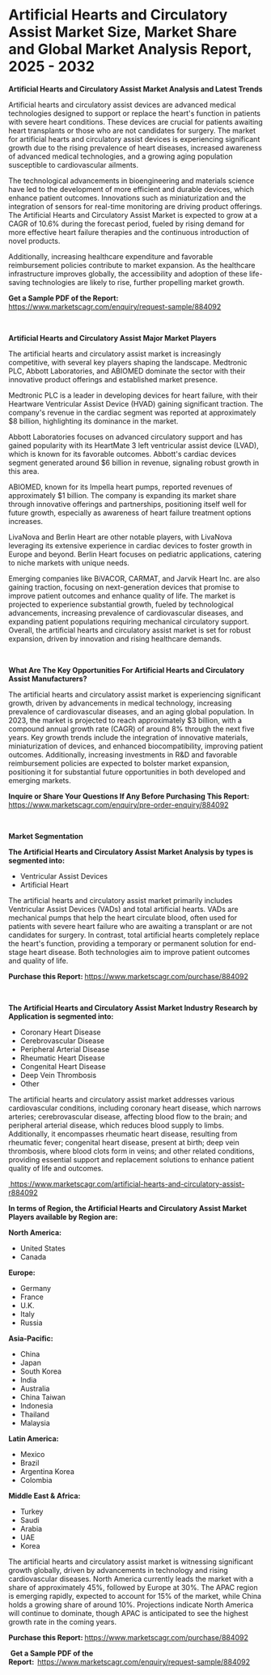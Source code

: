 <p><h1>Artificial Hearts and Circulatory Assist Market Size, Market Share and Global Market Analysis Report, 2025 - 2032</h1></p><p><strong>Artificial Hearts and Circulatory Assist Market Analysis and Latest Trends</strong></p>
<p><p>Artificial hearts and circulatory assist devices are advanced medical technologies designed to support or replace the heart's function in patients with severe heart conditions. These devices are crucial for patients awaiting heart transplants or those who are not candidates for surgery. The market for artificial hearts and circulatory assist devices is experiencing significant growth due to the rising prevalence of heart diseases, increased awareness of advanced medical technologies, and a growing aging population susceptible to cardiovascular ailments.</p><p>The technological advancements in bioengineering and materials science have led to the development of more efficient and durable devices, which enhance patient outcomes. Innovations such as miniaturization and the integration of sensors for real-time monitoring are driving product offerings. The Artificial Hearts and Circulatory Assist Market is expected to grow at a CAGR of 10.6% during the forecast period, fueled by rising demand for more effective heart failure therapies and the continuous introduction of novel products.</p><p>Additionally, increasing healthcare expenditure and favorable reimbursement policies contribute to market expansion. As the healthcare infrastructure improves globally, the accessibility and adoption of these life-saving technologies are likely to rise, further propelling market growth.</p></p>
<p><strong>Get a Sample PDF of the Report:&nbsp;</strong> <a href="https://www.marketscagr.com/enquiry/request-sample/884092?utm_campaign=3510&utm_medium=2&utm_source=Github&utm_content=ia&utm_term=14042025&utm_id=artificial-hearts-and-circulatory-assist">https://www.marketscagr.com/enquiry/request-sample/884092</a></p>
<p>&nbsp;</p>
<p><strong>Artificial Hearts and Circulatory Assist Major Market Players</strong></p>
<p><p>The artificial hearts and circulatory assist market is increasingly competitive, with several key players shaping the landscape. Medtronic PLC, Abbott Laboratories, and ABIOMED dominate the sector with their innovative product offerings and established market presence. </p><p>Medtronic PLC is a leader in developing devices for heart failure, with their Heartware Ventricular Assist Device (HVAD) gaining significant traction. The company's revenue in the cardiac segment was reported at approximately $8 billion, highlighting its dominance in the market.</p><p>Abbott Laboratories focuses on advanced circulatory support and has gained popularity with its HeartMate 3 left ventricular assist device (LVAD), which is known for its favorable outcomes. Abbott's cardiac devices segment generated around $6 billion in revenue, signaling robust growth in this area.</p><p>ABIOMED, known for its Impella heart pumps, reported revenues of approximately $1 billion. The company is expanding its market share through innovative offerings and partnerships, positioning itself well for future growth, especially as awareness of heart failure treatment options increases.</p><p>LivaNova and Berlin Heart are other notable players, with LivaNova leveraging its extensive experience in cardiac devices to foster growth in Europe and beyond. Berlin Heart focuses on pediatric applications, catering to niche markets with unique needs.</p><p>Emerging companies like BiVACOR, CARMAT, and Jarvik Heart Inc. are also gaining traction, focusing on next-generation devices that promise to improve patient outcomes and enhance quality of life. The market is projected to experience substantial growth, fueled by technological advancements, increasing prevalence of cardiovascular diseases, and expanding patient populations requiring mechanical circulatory support. Overall, the artificial hearts and circulatory assist market is set for robust expansion, driven by innovation and rising healthcare demands.</p></p>
<p>&nbsp;</p>
<p><strong>What Are The Key Opportunities For Artificial Hearts and Circulatory Assist Manufacturers?</strong></p>
<p><p>The artificial hearts and circulatory assist market is experiencing significant growth, driven by advancements in medical technology, increasing prevalence of cardiovascular diseases, and an aging global population. In 2023, the market is projected to reach approximately $3 billion, with a compound annual growth rate (CAGR) of around 8% through the next five years. Key growth trends include the integration of innovative materials, miniaturization of devices, and enhanced biocompatibility, improving patient outcomes. Additionally, increasing investments in R&D and favorable reimbursement policies are expected to bolster market expansion, positioning it for substantial future opportunities in both developed and emerging markets.</p></p>
<p><strong>Inquire or Share Your Questions If Any Before Purchasing This Report:</strong> <a href="https://www.marketscagr.com/enquiry/pre-order-enquiry/884092?utm_campaign=3510&utm_medium=2&utm_source=Github&utm_content=ia&utm_term=14042025&utm_id=artificial-hearts-and-circulatory-assist">https://www.marketscagr.com/enquiry/pre-order-enquiry/884092</a></p>
<p>&nbsp;</p>
<p><strong>Market Segmentation</strong></p>
<p><strong>The Artificial Hearts and Circulatory Assist Market Analysis by types is segmented into:</strong></p>
<p><ul><li>Ventricular Assist Devices</li><li>Artificial Heart</li></ul></p>
<p><p>The artificial hearts and circulatory assist market primarily includes Ventricular Assist Devices (VADs) and total artificial hearts. VADs are mechanical pumps that help the heart circulate blood, often used for patients with severe heart failure who are awaiting a transplant or are not candidates for surgery. In contrast, total artificial hearts completely replace the heart's function, providing a temporary or permanent solution for end-stage heart disease. Both technologies aim to improve patient outcomes and quality of life.</p></p>
<p><strong>Purchase this Report:&nbsp;</strong><a href="https://www.marketscagr.com/purchase/884092?utm_campaign=3510&utm_medium=2&utm_source=Github&utm_content=ia&utm_term=14042025&utm_id=artificial-hearts-and-circulatory-assist">https://www.marketscagr.com/purchase/884092</a></p>
<p>&nbsp;</p>
<p><strong>The Artificial Hearts and Circulatory Assist Market Industry Research by Application is segmented into:</strong></p>
<p><ul><li>Coronary Heart Disease</li><li>Cerebrovascular Disease</li><li>Peripheral Arterial Disease</li><li>Rheumatic Heart Disease</li><li>Congenital Heart Disease</li><li>Deep Vein Thrombosis</li><li>Other</li></ul></p>
<p><p>The artificial hearts and circulatory assist market addresses various cardiovascular conditions, including coronary heart disease, which narrows arteries; cerebrovascular disease, affecting blood flow to the brain; and peripheral arterial disease, which reduces blood supply to limbs. Additionally, it encompasses rheumatic heart disease, resulting from rheumatic fever; congenital heart disease, present at birth; deep vein thrombosis, where blood clots form in veins; and other related conditions, providing essential support and replacement solutions to enhance patient quality of life and outcomes.</p></p>
<p><a href="https://www.marketscagr.com/artificial-hearts-and-circulatory-assist-r884092?utm_campaign=3510&utm_medium=2&utm_source=Github&utm_content=ia&utm_term=14042025&utm_id=artificial-hearts-and-circulatory-assist">&nbsp;https://www.marketscagr.com/artificial-hearts-and-circulatory-assist-r884092</a></p>
<p><strong>In terms of Region, the Artificial Hearts and Circulatory Assist Market Players available by Region are:</strong></p>
<p>
    <p> <strong> North America: </strong>
        <ul>
            <li>United States</li>
            <li>Canada</li>
        </ul>
        </p> 
    <p> <strong> Europe: </strong>
        <ul>
            <li>Germany</li>
            <li>France</li>
            <li>U.K.</li>
            <li>Italy</li>
            <li>Russia</li>
        </ul>
        </p> 
    <p> <strong> Asia-Pacific: </strong>
        <ul>
            <li>China</li>
            <li>Japan</li>
            <li>South Korea</li>
            <li>India</li>
            <li>Australia</li>
            <li>China Taiwan</li>
            <li>Indonesia</li>
            <li>Thailand</li>
            <li>Malaysia</li>
        </ul>
        </p> 
    <p> <strong> Latin America: </strong>
        <ul>
            <li>Mexico</li>
            <li>Brazil</li>
            <li>Argentina Korea</li>
            <li>Colombia</li>
        </ul>
        </p> 
    <p> <strong> Middle East & Africa: </strong>
        <ul>
            <li>Turkey</li>
            <li>Saudi</li>
            <li>Arabia</li>
            <li>UAE</li>
            <li>Korea</li>
        </ul>
    </p>
    </p>
<p><p>The artificial hearts and circulatory assist market is witnessing significant growth globally, driven by advancements in technology and rising cardiovascular diseases. North America currently leads the market with a share of approximately 45%, followed by Europe at 30%. The APAC region is emerging rapidly, expected to account for 15% of the market, while China holds a growing share of around 10%. Projections indicate North America will continue to dominate, though APAC is anticipated to see the highest growth rate in the coming years.</p></p>
<p><strong>Purchase this Report: </strong><a href="https://www.marketscagr.com/purchase/884092?utm_campaign=3510&utm_medium=2&utm_source=Github&utm_content=ia&utm_term=14042025&utm_id=artificial-hearts-and-circulatory-assist">https://www.marketscagr.com/purchase/884092</a></p>
<p>&nbsp;<strong>Get a Sample PDF of the Report:&nbsp;&nbsp;</strong><a href="https://www.marketscagr.com/enquiry/request-sample/884092?utm_campaign=3510&utm_medium=2&utm_source=Github&utm_content=ia&utm_term=14042025&utm_id=artificial-hearts-and-circulatory-assist">https://www.marketscagr.com/enquiry/request-sample/884092</a></p>
<p><strong></strong></p>
<p><p></p><p></p><p></p></p>